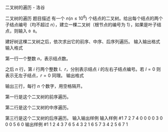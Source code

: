 



二叉树的遍历 - 洛谷














二叉树的遍历
题目描述
有一个 $n(n \le 10^6)$ 个结点的二叉树。给出每个结点的两个子结点编号（均不超过 $n$），建立一棵二叉树（根节点的编号为 $1$），如果是叶子结点，则输入 `0 0`。

建好树这棵二叉树之后，依次求出它的前序、中序、后序列遍历。
输入输出格式
输入格式

第一行一个整数 $n$，表示结点数。

之后 $n$ 行，第 $i$ 行两个整数 $l$、$r$，分别表示结点 $i$ 的左右子结点编号。若 $l=0$ 则表示无左子结点，$r=0$ 同理。
输出格式

输出三行，每行 $n$ 个数字，用空格隔开。

第一行是这个二叉树的前序遍历。

第二行是这个二叉树的中序遍历。

第三行是这个二叉树的后序遍历。
输入输出样例
输入样例 #1
7
2 7
4 0
0 0
0 3
0 0
0 5
6 0
输出样例 #1
1 2 4 3 7 6 5
4 3 2 1 6 5 7
3 4 2 5 6 7 1 






